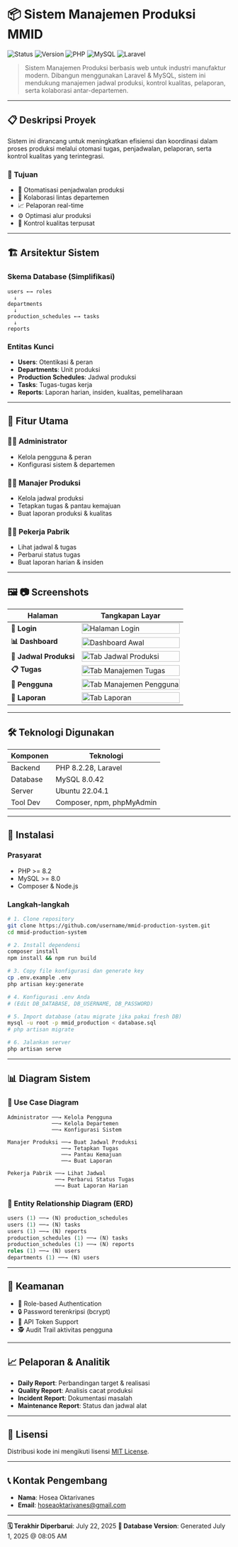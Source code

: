 # 📦 Sistem Manajemen Produksi MMID

![Status](https://img.shields.io/badge/status-active-success.svg)
![Version](https://img.shields.io/badge/version-1.0.0-blue.svg)
![PHP](https://img.shields.io/badge/PHP-8.2.28-777BB4?logo=php\&logoColor=white)
![MySQL](https://img.shields.io/badge/MySQL-8.0.42-4479A1?logo=mysql\&logoColor=white)
![Laravel](https://img.shields.io/badge/Laravel-Framework-FF2D20?logo=laravel\&logoColor=white)

> Sistem Manajemen Produksi berbasis web untuk industri manufaktur modern.
> Dibangun menggunakan Laravel & MySQL, sistem ini mendukung manajemen jadwal produksi, kontrol kualitas, pelaporan, serta kolaborasi antar-departemen.

---

## 📋 Deskripsi Proyek

Sistem ini dirancang untuk meningkatkan efisiensi dan koordinasi dalam proses produksi melalui otomasi tugas, penjadwalan, pelaporan, serta kontrol kualitas yang terintegrasi.

### 🎯 Tujuan

* 📅 Otomatisasi penjadwalan produksi
* 🤝 Kolaborasi lintas departemen
* 📈 Pelaporan real-time
* ⚙️ Optimasi alur produksi
* 🧪 Kontrol kualitas terpusat

---

## 🏗️ Arsitektur Sistem

### Skema Database (Simplifikasi)

```
users ←→ roles
  ↓
departments
  ↓
production_schedules ←→ tasks
  ↓
reports
```

### Entitas Kunci

* **Users**: Otentikasi & peran
* **Departments**: Unit produksi
* **Production Schedules**: Jadwal produksi
* **Tasks**: Tugas-tugas kerja
* **Reports**: Laporan harian, insiden, kualitas, pemeliharaan

---

## 🚀 Fitur Utama

### 👨‍💼 Administrator

* Kelola pengguna & peran
* Konfigurasi sistem & departemen

### 👨‍🏭 Manajer Produksi

* Kelola jadwal produksi
* Tetapkan tugas & pantau kemajuan
* Buat laporan produksi & kualitas

### 👷‍♂️ Pekerja Pabrik

* Lihat jadwal & tugas
* Perbarui status tugas
* Buat laporan harian & insiden

---

## 🖼️ 📷 Screenshots

| Halaman                | Tangkapan Layar                                                                                                                         |
| ---------------------- | --------------------------------------------------------------------------------------------------------------------------------------- |
| **🔐 Login**           | <img src="https://github.com/user-attachments/assets/712f8ef6-7bee-408c-be21-ed858bfce416" alt="Halaman Login" width="100%" />          |
| **📊 Dashboard**       | <img src="https://github.com/user-attachments/assets/c721f563-0c6f-4bef-b47a-b11380ead40c" alt="Dashboard Awal" width="100%" />         |
| **📅 Jadwal Produksi** | <img src="https://github.com/user-attachments/assets/9b05eccc-91ff-4ae8-8483-29f178de611a" alt="Tab Jadwal Produksi" width="100%" />    |
| **📋 Tugas**           | <img src="https://github.com/user-attachments/assets/68ef9174-352c-4fae-8674-ae8d2f7b53fa" alt="Tab Manajemen Tugas" width="100%" />    |
| **👥 Pengguna**        | <img src="https://github.com/user-attachments/assets/12948021-4603-41f5-ac6d-7b806a4dc0e1" alt="Tab Manajemen Pengguna" width="100%" /> |
| **📝 Laporan**         | <img src="https://github.com/user-attachments/assets/55550ca4-7925-4db4-a2e6-d70d654c85d5" alt="Tab Laporan" width="100%" />            |

---

## 🛠️ Teknologi Digunakan

| Komponen | Teknologi                 |
| -------- | ------------------------- |
| Backend  | PHP 8.2.28, Laravel       |
| Database | MySQL 8.0.42              |
| Server   | Ubuntu 22.04.1            |
| Tool Dev | Composer, npm, phpMyAdmin |

---

## 🔧 Instalasi

### Prasyarat

* PHP >= 8.2
* MySQL >= 8.0
* Composer & Node.js

### Langkah-langkah

```bash
# 1. Clone repository
git clone https://github.com/username/mmid-production-system.git
cd mmid-production-system

# 2. Install dependensi
composer install
npm install && npm run build

# 3. Copy file konfigurasi dan generate key
cp .env.example .env
php artisan key:generate

# 4. Konfigurasi .env Anda
# (Edit DB_DATABASE, DB_USERNAME, DB_PASSWORD)

# 5. Import database (atau migrate jika pakai fresh DB)
mysql -u root -p mmid_production < database.sql
# php artisan migrate

# 6. Jalankan server
php artisan serve
```

---

## 📊 Diagram Sistem

### 📌 Use Case Diagram

```plaintext
Administrator ──→ Kelola Pengguna
              ──→ Kelola Departemen
              ──→ Konfigurasi Sistem

Manajer Produksi ──→ Buat Jadwal Produksi
                 ──→ Tetapkan Tugas
                 ──→ Pantau Kemajuan
                 ──→ Buat Laporan

Pekerja Pabrik ──→ Lihat Jadwal
               ──→ Perbarui Status Tugas
               ──→ Buat Laporan Harian
```

### 📌 Entity Relationship Diagram (ERD)

```sql
users (1) ──→ (N) production_schedules
users (1) ──→ (N) tasks
users (1) ──→ (N) reports
production_schedules (1) ──→ (N) tasks
production_schedules (1) ──→ (N) reports
roles (1) ──→ (N) users
departments (1) ──→ (N) users
```

---

## 🔐 Keamanan

* 🔑 Role-based Authentication
* 🔒 Password terenkripsi (bcrypt)
* 🔐 API Token Support
* 🕵️ Audit Trail aktivitas pengguna

---

## 📈 Pelaporan & Analitik

* **Daily Report**: Perbandingan target & realisasi
* **Quality Report**: Analisis cacat produksi
* **Incident Report**: Dokumentasi masalah
* **Maintenance Report**: Status dan jadwal alat

---

## 📄 Lisensi

Distribusi kode ini mengikuti lisensi [MIT License](LICENSE).

---

## 📞 Kontak Pengembang

* **Nama**: Hosea Oktarivanes
* **Email**: [hoseaoktarivanes@gmail.com](mailto:hoseaoktarivanes@gmail.com)

---

**🗓️ Terakhir Diperbarui**: July 22, 2025
**📁 Database Version**: Generated July 1, 2025 @ 08:05 AM

